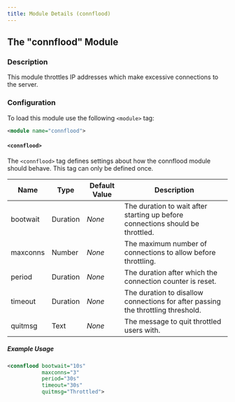 ```yaml
---
title: Module Details (connflood)
---
```


## The "connflood" Module

### Description

This module throttles IP addresses which make excessive connections to the server.

### Configuration

To load this module use the following `<module>` tag:

```xml
<module name="connflood">
```

#### `<connflood>`

The `<connflood>` tag defines settings about how the connflood module should behave. This tag can only be defined once.

Name     | Type     | Default Value | Description
-------- | -------- | ------------- | -----------
bootwait | Duration | *None*        | The duration to wait after starting up before connections should be throttled.
maxconns | Number   | *None*        | The maximum number of connections to allow before throttling.
period   | Duration | *None*        | The duration after which the connection counter is reset.
timeout  | Duration | *None*        | The duration to disallow connections for after passing the throttling threshold.
quitmsg  | Text     | *None*        | The message to quit throttled users with.

##### Example Usage

```xml
<connflood bootwait="10s"
           maxconns="3"
           period="30s"
           timeout="30s"
           quitmsg="Throttled">
```
